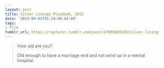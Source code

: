 ```yaml
---
layout: post
title: Silver Linings Playbook, 2012
date: '2013-04-03T01:29:00-04:00'
tags:
- Film
tumblr_url: https://rapturer.tumblr.com/post/47003609430/silver-linings-playbook-2012
---
```

> How old are you?
> 
> Old enough to have a marriage end and not wind up in a mental hospital.

